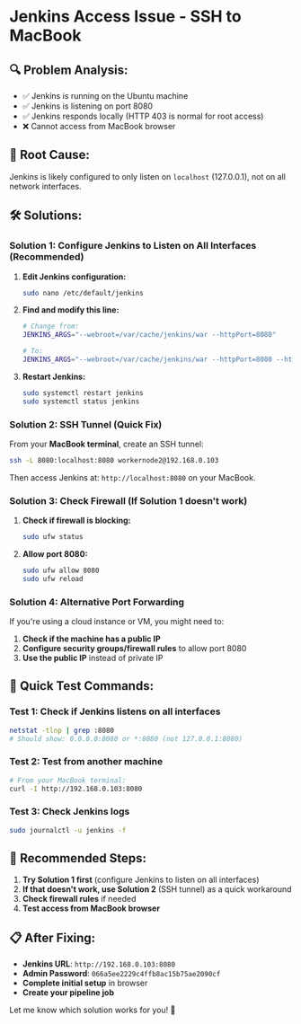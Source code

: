 # Jenkins Access Issue - SSH to MacBook

## 🔍 **Problem Analysis:**
- ✅ Jenkins is running on the Ubuntu machine
- ✅ Jenkins is listening on port 8080
- ✅ Jenkins responds locally (HTTP 403 is normal for root access)
- ❌ Cannot access from MacBook browser

## 🚨 **Root Cause:**
Jenkins is likely configured to only listen on `localhost` (127.0.0.1), not on all network interfaces.

## 🛠️ **Solutions:**

### **Solution 1: Configure Jenkins to Listen on All Interfaces (Recommended)**

1. **Edit Jenkins configuration:**
   ```bash
   sudo nano /etc/default/jenkins
   ```

2. **Find and modify this line:**
   ```bash
   # Change from:
   JENKINS_ARGS="--webroot=/var/cache/jenkins/war --httpPort=8080"
   
   # To:
   JENKINS_ARGS="--webroot=/var/cache/jenkins/war --httpPort=8080 --httpListenAddress=0.0.0.0"
   ```

3. **Restart Jenkins:**
   ```bash
   sudo systemctl restart jenkins
   sudo systemctl status jenkins
   ```

### **Solution 2: SSH Tunnel (Quick Fix)**

From your **MacBook terminal**, create an SSH tunnel:

```bash
ssh -L 8080:localhost:8080 workernode2@192.168.0.103
```

Then access Jenkins at: `http://localhost:8080` on your MacBook.

### **Solution 3: Check Firewall (If Solution 1 doesn't work)**

1. **Check if firewall is blocking:**
   ```bash
   sudo ufw status
   ```

2. **Allow port 8080:**
   ```bash
   sudo ufw allow 8080
   sudo ufw reload
   ```

### **Solution 4: Alternative Port Forwarding**

If you're using a cloud instance or VM, you might need to:

1. **Check if the machine has a public IP**
2. **Configure security groups/firewall rules** to allow port 8080
3. **Use the public IP** instead of private IP

## 🎯 **Quick Test Commands:**

### **Test 1: Check if Jenkins listens on all interfaces**
```bash
netstat -tlnp | grep :8080
# Should show: 0.0.0.0:8080 or *:8080 (not 127.0.0.1:8080)
```

### **Test 2: Test from another machine**
```bash
# From your MacBook terminal:
curl -I http://192.168.0.103:8080
```

### **Test 3: Check Jenkins logs**
```bash
sudo journalctl -u jenkins -f
```

## 🚀 **Recommended Steps:**

1. **Try Solution 1 first** (configure Jenkins to listen on all interfaces)
2. **If that doesn't work, use Solution 2** (SSH tunnel) as a quick workaround
3. **Check firewall rules** if needed
4. **Test access from MacBook browser**

## 📋 **After Fixing:**

- **Jenkins URL**: `http://192.168.0.103:8080`
- **Admin Password**: `066a5ee2229c4ffb8ac15b75ae2090cf`
- **Complete initial setup** in browser
- **Create your pipeline job**

Let me know which solution works for you! 🚀
